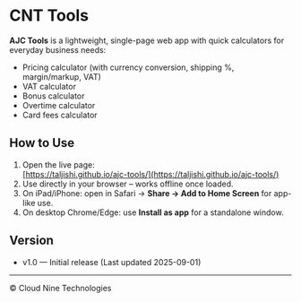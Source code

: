 # CNT Tools

**AJC Tools** is a lightweight, single-page web app with quick calculators for everyday business needs:
- Pricing calculator (with currency conversion, shipping %, margin/markup, VAT)
- VAT calculator
- Bonus calculator
- Overtime calculator
- Card fees calculator

## How to Use
1. Open the live page:  
   [https://taljishi.github.io/ajc-tools/](https://taljishi.github.io/ajc-tools/)
2. Use directly in your browser – works offline once loaded.
3. On iPad/iPhone: open in Safari → **Share → Add to Home Screen** for app-like use.
4. On desktop Chrome/Edge: use **Install as app** for a standalone window.

## Version
- v1.0 — Initial release (Last updated 2025-09-01)

---

© Cloud Nine Technologies
